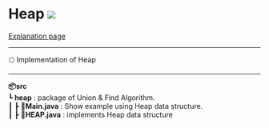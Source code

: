# Heap <img src = "https://img.shields.io/badge/JAVA-007396?style=for-the-badge&logo=java&logoColor=white">

[Explanation page](https://lunareclipse000.wordpress.com/2024/03/01/java-heap/)

---------

:full_moon: Implementation of Heap

---------

**📦src**  
 ┗ **heap** : package of Union & Find Algorithm.  
 ┃ ┣ **📜Main.java** : Show example using Heap data structure.  
 ┃ ┣ **📜HEAP.java** : implements Heap data structure